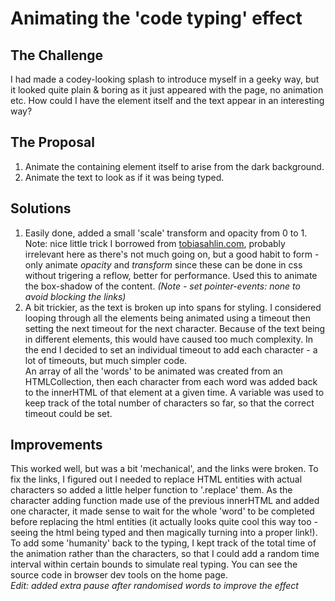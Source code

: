 # Animating the 'code typing' effect

## The Challenge

I had made a codey-looking splash to introduce myself in a geeky way, but it looked quite plain & boring as it just appeared with the page, no animation etc. How could I have the element itself and the text appear in an interesting way?

## The Proposal

1. Animate the containing element itself to arise from the dark background.
2. Animate the text to look as if it was being typed.

## Solutions

1. Easily done, added a small 'scale' transform and opacity from 0 to 1. Note: nice little trick I borrowed from [tobiasahlin.com](https://tobiasahlin.com/blog/how-to-animate-box-shadow), probably irrelevant here as there's not much going on, but a good habit to form - only animate _opacity_ and _transform_ since these can be done in css without trigering a reflow, better for performance. Used this to animate the box-shadow of the content. _(Note - set pointer-events: none to avoid blocking the links)_
2. A bit trickier, as the text is broken up into spans for styling. I considered looping through all the elements being animated using a timeout then setting the next timeout for the next character. Because of the text being in different elements, this would have caused too much complexity. In the end I decided to set an individual timeout to add each character - a lot of timeouts, but much simpler code.\
   An array of all the 'words' to be animated was created from an HTMLCollection, then each character from each word was added back to the innerHTML of that element at a given time. A variable was used to keep track of the total number of characters so far, so that the correct timeout could be set.

## Improvements

This worked well, but was a bit 'mechanical', and the links were broken.
To fix the links, I figured out I needed to replace HTML entities with actual characters so added a little helper function to '.replace' them. As the character adding function made use of the previous innerHTML and added one character, it made sense to wait for the whole 'word' to be completed before replacing the html entities (it actually looks quite cool this way too - seeing the html being typed and then magically turning into a proper link!).
To add some 'humanity' back to the typing, I kept track of the total time of the animation rather than the characters, so that I could add a random time interval within certain bounds to simulate real typing. You can see the source code in browser dev tools on the home page.\
_Edit: added extra pause after randomised words to improve the effect_
